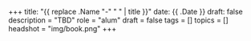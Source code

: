 +++
title: "{{ replace .Name "-" " " | title }}"
date: {{ .Date }}
draft: false
description = "TBD"
role = "alum"
draft = false
tags = []
topics = []
headshot = "img/book.png"
+++
